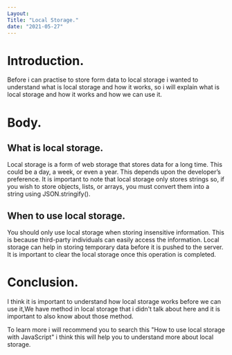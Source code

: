 ```yaml
---
Layout:
Title: "Local Storage."
date: "2021-05-27"
---
```


# Introduction.

Before i can practise to store form data to local storage i wanted to understand what is local storage and how it works, so i will explain what is local storage and how it works and how we can use it.

# Body.

## What is local storage.

Local storage is a form of web storage that stores data for a long time. This could be a day, a week, or even a year. This depends upon the developer’s preference. It is important to note that local storage only stores strings so, if you wish to store objects, lists, or arrays, you must convert them into a string using JSON.stringify().


## When to use local storage.

You should only use local storage when storing insensitive information. This is because third-party individuals can easily access the information. Local storage can help in storing temporary data before it is pushed to the server. It is important to clear the local storage once this operation is completed.

# Conclusion.

I think it is important to understand how local storage works before we can use it,We have method in local storage that i didn't talk about here and it is important to also know about those method.

To learn more i will recommend you to search this "How to use local storage with JavaScript" i think this will help you to understand more about local storage.





